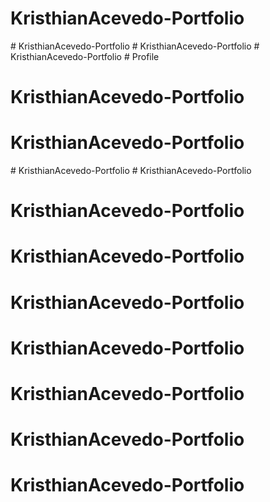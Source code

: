 # KristhianAcevedo-Portfolio
#   K r i s t h i a n A c e v e d o - P o r t f o l i o  
 #   K r i s t h i a n A c e v e d o - P o r t f o l i o  
 #   K r i s t h i a n A c e v e d o - P o r t f o l i o  
 # Profile
# KristhianAcevedo-Portfolio
# KristhianAcevedo-Portfolio
#   K r i s t h i a n A c e v e d o - P o r t f o l i o  
 # KristhianAcevedo-Portfolio
# KristhianAcevedo-Portfolio
# KristhianAcevedo-Portfolio
# KristhianAcevedo-Portfolio
# KristhianAcevedo-Portfolio
# KristhianAcevedo-Portfolio
# KristhianAcevedo-Portfolio
# KristhianAcevedo-Portfolio
